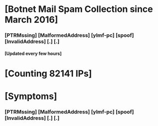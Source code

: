 # [Botnet Mail Spam Collection since March 2016]
### [PTRMssing] [MalformedAddress] [ylmf-pc] [spoof] [InvalidAddress] [.] [.]
#### [Updated every few hours]

# [Counting 82141 IPs]

# [Symptoms] 
###   [PTRMssing] [MalformedAddress] [ylmf-pc] [spoof] [InvalidAddress] [.] [.]
